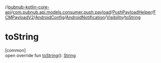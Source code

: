 //[pubnub-kotlin-core-api](../../../../../../../index.md)/[com.pubnub.api.models.consumer.push.payload](../../../../../index.md)/[PushPayloadHelper](../../../../index.md)/[FCMPayloadV2](../../../index.md)/[AndroidConfig](../../index.md)/[AndroidNotification](../index.md)/[Visibility](index.md)/[toString](to-string.md)

# toString

[common]\
open override fun [toString](to-string.md)(): [String](https://kotlinlang.org/api/latest/jvm/stdlib/kotlin-stdlib/kotlin/-string/index.html)
